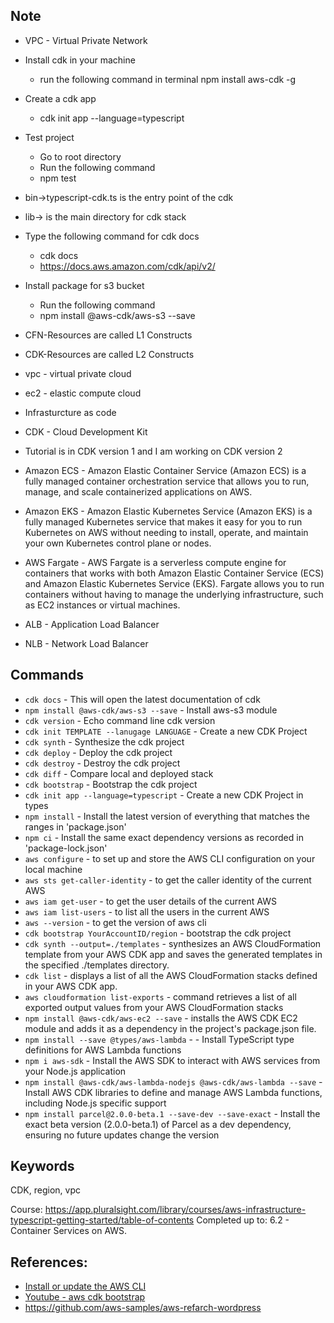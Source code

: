 ## Note
- VPC - Virtual Private Network
- Install cdk in your machine 
    - run the following command in terminal npm install aws-cdk -g 
- Create a cdk app
    - cdk init app --language=typescript

- Test project
    - Go to root directory
    - Run the following command
    - npm test

- bin->typescript-cdk.ts is the entry point of the cdk
- lib-> is the main directory for cdk stack
- Type the following command for cdk docs
    - cdk docs
    - https://docs.aws.amazon.com/cdk/api/v2/

- Install package for s3 bucket
    - Run the following command
    - npm install @aws-cdk/aws-s3 --save

- CFN-Resources are called L1 Constructs
- CDK-Resources are called L2 Constructs
- vpc - virtual private cloud
- ec2 - elastic compute cloud
- Infrasturcture as code
- CDK - Cloud Development Kit
- Tutorial is in CDK version 1 and I am working on CDK version 2
- Amazon ECS - Amazon Elastic Container Service (Amazon ECS) is a fully managed container orchestration service that allows you to run, manage, and scale containerized applications on AWS.
- Amazon EKS - Amazon Elastic Kubernetes Service (Amazon EKS) is a fully managed Kubernetes service that makes it easy for you to run Kubernetes on AWS without needing to install, operate, and maintain your own Kubernetes control plane or nodes.
- AWS Fargate - AWS Fargate is a serverless compute engine for containers that works with both Amazon Elastic Container Service (ECS) and Amazon Elastic Kubernetes Service (EKS). Fargate allows you to run containers without having to manage the underlying infrastructure, such as EC2 instances or virtual machines.
- ALB - Application Load Balancer
- NLB - Network Load Balancer

## Commands
- `cdk docs` - This will open the latest documentation of cdk
- `npm install @aws-cdk/aws-s3 --save` - Install aws-s3 module 
- `cdk version` - Echo command line cdk version
- `cdk init TEMPLATE --lanugage LANGUAGE` - Create a new CDK Project
- `cdk synth` - Synthesize the cdk project
- `cdk deploy` - Deploy the cdk project
- `cdk destroy` - Destroy the cdk project
- `cdk diff` - Compare local and deployed stack
- `cdk bootstrap` - Bootstrap the cdk project
- `cdk init app --language=typescript` - Create a new CDK Project in types
- `npm install` - Install the latest version of everything that matches the ranges in 'package.json'
- `npm ci` - Install the same exact dependency versions as recorded in 'package-lock.json'
- `aws configure` - to set up and store the AWS CLI configuration on your local machine
- `aws sts get-caller-identity` - to get the caller identity of the current AWS
- `aws iam get-user` - to get the user details of the current AWS
- `aws iam list-users` - to list all the users in the current AWS
- `aws --version` - to get the version of aws cli
- `cdk bootstrap YourAccountID/region` - bootstrap the cdk project
- `cdk synth --output=./templates` - synthesizes an AWS CloudFormation template from your AWS CDK app and saves the generated templates in the specified ./templates directory.
- `cdk list` - displays a list of all the AWS CloudFormation stacks defined in your AWS CDK app.
- `aws cloudformation list-exports` - command retrieves a list of all exported output values from your AWS CloudFormation stacks
- `npm install @aws-cdk/aws-ec2 --save` - installs the AWS CDK EC2 module and adds it as a dependency in the project's package.json file.
- `npm install --save @types/aws-lambda` - - Install TypeScript type definitions for AWS Lambda functions
- `npm i aws-sdk` - Install the AWS SDK to interact with AWS services from your Node.js application
- `npm install @aws-cdk/aws-lambda-nodejs @aws-cdk/aws-lambda --save` - Install AWS CDK libraries to define and manage AWS Lambda functions, including Node.js specific support
- `npm install parcel@2.0.0-beta.1 --save-dev --save-exact` - Install the exact beta version (2.0.0-beta.1) of Parcel as a dev dependency, ensuring no future updates change the version 






## Keywords
CDK, region, vpc

Course: https://app.pluralsight.com/library/courses/aws-infrastructure-typescript-getting-started/table-of-contents
Completed up to: 6.2 - Container Services on AWS.


## References:
* [Install or update the AWS CLI](https://docs.aws.amazon.com/cli/latest/userguide/getting-started-install.html#getting-started-install-instructions)
* [Youtube - aws cdk bootstrap](https://www.youtube.com/watch?v=98I8wk6S0FQ)
* https://github.com/aws-samples/aws-refarch-wordpress
